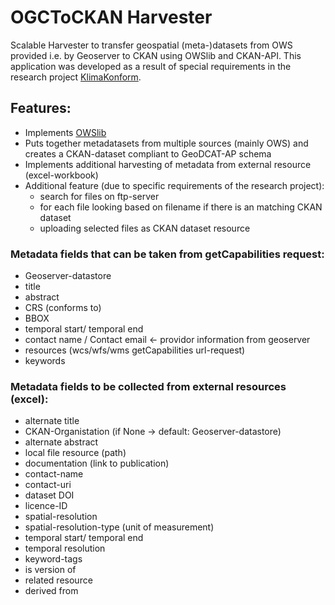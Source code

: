 # OGCToCKAN Harvester
Scalable Harvester to transfer geospatial (meta-)datasets from OWS provided i.e. by Geoserver to CKAN using OWSlib and CKAN-API. This application was developed as a result of special requirements in the research project [KlimaKonform](https://klimakonform.uw.tu-dresden.de/). 
## Features:
- Implements [OWSlib](https://geopython.github.io/OWSLib/)
- Puts together metadatasets from multiple sources (mainly OWS) and creates a CKAN-dataset compliant to GeoDCAT-AP schema
- Implements additional harvesting of metadata from external resource (excel-workbook)
- Additional feature (due to specific requirements of the research project): 
  - search for files on ftp-server 
  - for each file looking based on filename if there is an matching CKAN dataset
  - uploading selected files as CKAN dataset resource


### Metadata fields that can be taken from getCapabilities request:
- Geoserver-datastore
- title
- abstract
- CRS (conforms to)
- BBOX
- temporal start/ temporal end
- contact name / Contact email <- providor information from geoserver
- resources (wcs/wfs/wms getCapabilities url-request)
- keywords


### Metadata fields to be collected from external resources (excel):
- alternate title
- CKAN-Organistation (if None -> default: Geoserver-datastore)
- alternate abstract
- local file resource (path)
- documentation (link to publication)
- contact-name
- contact-uri
- dataset DOI
- licence-ID
- spatial-resolution
- spatial-resolution-type (unit of measurement)
- temporal start/ temporal end
- temporal resolution
- keyword-tags
- is version of
- related resource
- derived from


